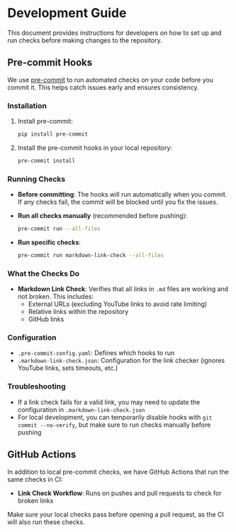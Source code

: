 # Development Guide

This document provides instructions for developers on how to set up and run checks before making changes to the repository.

## Pre-commit Hooks

We use [pre-commit](https://pre-commit.com/) to run automated checks on your code before you commit it. This helps catch issues early and ensures consistency.

### Installation

1. Install pre-commit:
   ```bash
   pip install pre-commit
   ```

2. Install the pre-commit hooks in your local repository:
   ```bash
   pre-commit install
   ```

### Running Checks

- **Before committing**: The hooks will run automatically when you commit. If any checks fail, the commit will be blocked until you fix the issues.

- **Run all checks manually** (recommended before pushing):
  ```bash
  pre-commit run --all-files
  ```

- **Run specific checks**:
  ```bash
  pre-commit run markdown-link-check --all-files
  ```

### What the Checks Do

- **Markdown Link Check**: Verifies that all links in `.md` files are working and not broken. This includes:
  - External URLs (excluding YouTube links to avoid rate limiting)
  - Relative links within the repository
  - GitHub links

### Configuration

- `.pre-commit-config.yaml`: Defines which hooks to run
- `.markdown-link-check.json`: Configuration for the link checker (ignores YouTube links, sets timeouts, etc.)

### Troubleshooting

- If a link check fails for a valid link, you may need to update the configuration in `.markdown-link-check.json`
- For local development, you can temporarily disable hooks with `git commit --no-verify`, but make sure to run checks manually before pushing

## GitHub Actions

In addition to local pre-commit checks, we have GitHub Actions that run the same checks in CI:

- **Link Check Workflow**: Runs on pushes and pull requests to check for broken links

Make sure your local checks pass before opening a pull request, as the CI will also run these checks.